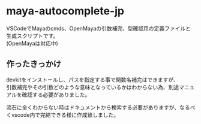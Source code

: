 # maya-autocomplete-jp
VSCodeでMayaのcmds、OpenMayaの引数補完、型確認用の定義ファイルと生成スクリプトです。  
(OpenMayaは対応中)

## 作ったきっかけ
devkitをインストールし、パスを指定する事で関数名補完はできますが、  
引数補完やその引数どのような意味となっているかはわからない為、別途マニュアルを確認する必要がありました。  

流石に全くわからない時はドキュメントから検索する必要がありますが、なるべくvscode内で完結できる様に作成致しました。  